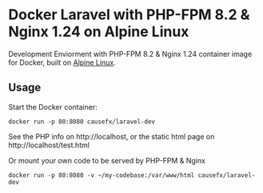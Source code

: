 # Docker Laravel with PHP-FPM 8.2 & Nginx 1.24 on Alpine Linux
Development Enviorment with PHP-FPM 8.2 & Nginx 1.24 container image for Docker, built on [Alpine Linux](https://www.alpinelinux.org/).

## Usage

Start the Docker container:

    docker run -p 80:8080 causefx/laravel-dev

See the PHP info on http://localhost, or the static html page on http://localhost/test.html

Or mount your own code to be served by PHP-FPM & Nginx

    docker run -p 80:8080 -v ~/my-codebase:/var/www/html causefx/laravel-dev
